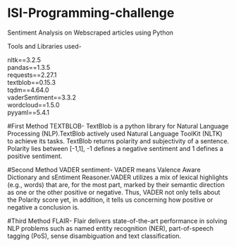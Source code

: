 # ISI-Programming-challenge

Sentiment Analysis on Webscraped articles using Python

Tools and Libraries used-

nltk==3.2.5                                                                                                                                                               
pandas==1.3.5                                                                                                                                                             
requests==2.27.1                                                                                                                                                         
textblob==0.15.3                                                                                                                                                         
tqdm==4.64.0                                                                                                                                                             
vaderSentiment==3.3.2                                                                                                                                                    
wordcloud==1.5.0                                                                                                                                                         
pyyaml==5.4.1                                                                                                                                                            

#First Method 
TEXTBLOB-
TextBlob is a python library for Natural Language Processing (NLP).TextBlob actively used Natural Language ToolKit (NLTK) to achieve its tasks.
TextBlob returns polarity and subjectivity of a sentence. Polarity lies between [-1,1], -1 defines a negative sentiment and 1 defines a positive sentiment.


#Second Method
VADER sentiment-
VADER means Valence Aware Dictionary and sEntiment Reasoner.VADER utilizes a mix of lexical highlights (e.g., words) that are, for the most part, marked by their semantic direction as one or the other positive or negative. Thus, VADER not only tells about the Polarity score yet, in addition, it tells us concerning how positive or negative a conclusion is.

#Third Method
FLAIR-
Flair delivers state-of-the-art performance in solving NLP problems such as named entity recognition (NER), part-of-speech tagging (PoS), sense disambiguation and text classification.
